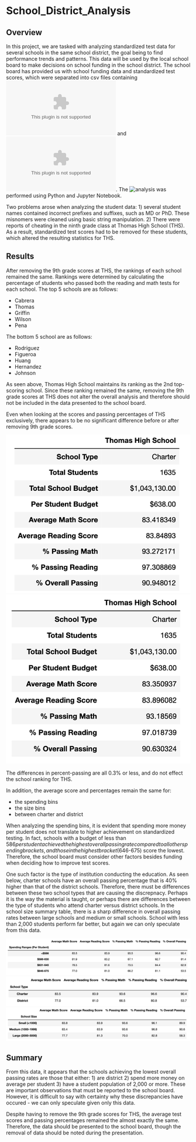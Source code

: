 # School_District_Analysis

## Overview
In this project, we are tasked with analyzing standardized test data for several schools in the same school district, the goal being to find performance trends and patterns. This data will be used by the local school board to make decisions on school funding in the school district. The school board has provided us with school funding data and standardized test scores, which were separated into csv files containing ![school data](schools_complete.csv) and ![student data](students_complete.csv). The ![analysis](PyCitySchools_Challenge.ipynb) was performed using Python and Jupyter Notebook.

Two problems arose when analyzing the student data: 1) several student names contained incorrect prefixes and suffixes, such as MD or PhD. These misnomers were cleaned using basic string manipulation. 2) There were reports of cheating in the ninth grade class at Thomas High School (THS). As a result, standardized test scores had to be removed for these students, which altered the resulting statistics for THS.

## Results

After removing the 9th grade scores at THS, the rankings of each school remained the same. Rankings were determined by calculating the percentage of students who passed both the reading and math tests for each school. The top 5 schools are as follows:

* Cabrera 
* Thomas 
* Griffin 
* Wilson
* Pena

The bottom 5 school are as follows:

* Rodriguez
* Figueroa
* Huang
* Hernandez
* Johnson

As seen above, Thomas High School maintains its ranking as the 2nd top-scoring school. Since these ranking remained the same, removing the 9th grade scores at THS does not alter the overall analysis and therefore should not be included in the data presented to the school board. 

Even when looking at the scores and passing percentages of THS exclusively, there appears to be no significant difference before or after removing 9th grade scores. 

![Before](THS_Initial.png)
![After](THS_Final.png)

The differences in percent-passing are all 0.3% or less, and do not effect the school ranking for THS. 

In addition, the average score and percentages remain the same for:

* the spending bins
* the size bins
* between charter and district

When analyzing the spending bins, it is evident that spending more money per student does not translate to higher achievement on standardized testing. In fact, schools with a budget of less than $586 per student achieved the highest overall passing rate compared to all other spending brackets, and those in the highest bracket ($646-675) score the lowest. Therefore, the school board must consider other factors besides funding when deciding how to improve test scores. 

One such factor is the type of institution conducting the education. As seen below, charter schools have an overall passing percentage that is 40% higher than that of the district schools. Therefore, there must be differences between these two school types that are causing the discrepnacy. Perhaps it is the way the material is taught, or perhaps there are differences between the type of students who attend charter versus district schools. In the school size summary table, there is a sharp difference in overall passing rates between large schools and medium or small schools. School with less than 2,000 students perform far better, but again we can only speculate from this data. 

![Spending Bins Summary](Spending_Bins_Summary.png)
![School Type Summary](School_Type_Summary.png)
![School Size Summary](School_Size_Summary.png)


## Summary

From this data, it appears that the schools achieving the lowest overall passing rates are those that either: 1) are district 2) spend more money on average per student 3) have a student population of 2,000 or more. These are important observations that must be reported to the school board. However, it is difficult to say with certainty why these discrepancies have occured - we can only speculate given only this data. 

Despite having to remove the 9th grade scores for THS, the average test scores and passing percentages remained the almost exactly the same. Therefore, the data should be presented to the school board, though the removal of data should be noted during the presentation. 
